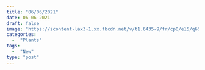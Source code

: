 ```yaml
---
title: "06/06/2021"
date: 06-06-2021
draft: false
image: "https://scontent-lax3-1.xx.fbcdn.net/v/t1.6435-9/fr/cp0/e15/q65/197077211_10159026996447419_5254246858225218394_n.jpg?_nc_cat=108&ccb=1-3&_nc_sid=dd9801&_nc_ohc=jtKEGqc_Ag8AX85IdxQ&_nc_ht=scontent-lax3-1.xx&tp=14&oh=897946f7d4cbc56750654cb4c66695da&oe=60DF3F05"
categories:
  -  "Plants"
tags:
  -  "New"
type: "post"
---
```

